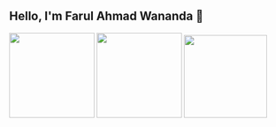 ## Hello, I'm Farul Ahmad Wananda 🧛

<div>
  <img height="154" src="https://github-readme-stats.vercel.app/api?username=farulwananda&show_icons=true&theme=dracula&count_private=true&locale=en&hide=stars"  />
  <img height="154" src="https://github-readme-stats.vercel.app/api/top-langs/?username=farulwananda&layout=compact&theme=dracula&hide=java,html,css&langs_count=6"  />
  <img height="150" src="https://github-readme-stats.vercel.app/api/wakatime?username=farulwananda&layout=compact&theme=dracula&langs_count=5" />
</div>
